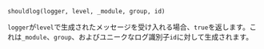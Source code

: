 ```
shouldlog(logger, level, _module, group, id)
```

`logger`が`level`で生成されたメッセージを受け入れる場合、`true`を返します。これは`_module`、`group`、およびユニークなログ識別子`id`に対して生成されます。
